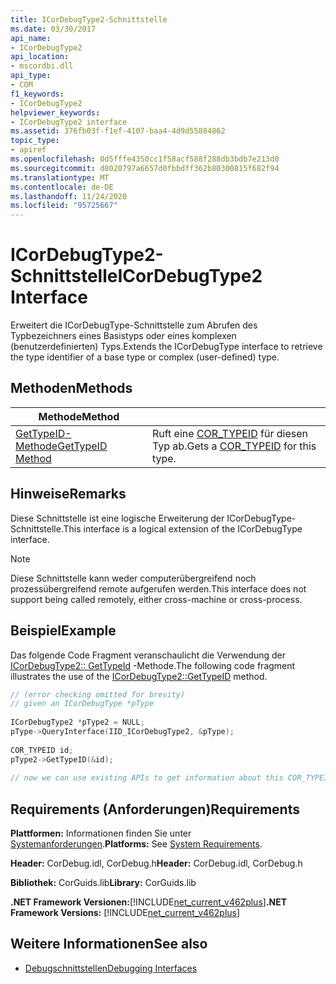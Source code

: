 ```yaml
---
title: ICorDebugType2-Schnittstelle
ms.date: 03/30/2017
api_name:
- ICorDebugType2
api_location:
- mscordbi.dll
api_type:
- COM
f1_keywords:
- ICorDebugType2
helpviewer_keywords:
- ICorDebugType2 interface
ms.assetid: 376fb03f-f1ef-4107-baa4-4d9d55884862
topic_type:
- apiref
ms.openlocfilehash: 0d5fffe4350cc1f58acf588f288db3bdb7e213d0
ms.sourcegitcommit: d8020797a6657d0fbbdff362b80300815f682f94
ms.translationtype: MT
ms.contentlocale: de-DE
ms.lasthandoff: 11/24/2020
ms.locfileid: "95725667"
---
```

# <a name="icordebugtype2-interface"></a><span data-ttu-id="36465-102">ICorDebugType2-Schnittstelle</span><span class="sxs-lookup"><span data-stu-id="36465-102">ICorDebugType2 Interface</span></span>

<span data-ttu-id="36465-103">Erweitert die ICorDebugType-Schnittstelle zum Abrufen des Typbezeichners eines Basistyps oder eines komplexen (benutzerdefinierten) Typs.</span><span class="sxs-lookup"><span data-stu-id="36465-103">Extends the ICorDebugType interface to retrieve the type identifier  of a base type or complex (user-defined) type.</span></span>  
  
## <a name="methods"></a><span data-ttu-id="36465-104">Methoden</span><span class="sxs-lookup"><span data-stu-id="36465-104">Methods</span></span>  
  
|<span data-ttu-id="36465-105">Methode</span><span class="sxs-lookup"><span data-stu-id="36465-105">Method</span></span>||  
|------------|-|  
|[<span data-ttu-id="36465-106">GetTypeID-Methode</span><span class="sxs-lookup"><span data-stu-id="36465-106">GetTypeID Method</span></span>](icordebugtype2-gettypeid-method.md)|<span data-ttu-id="36465-107">Ruft eine [COR_TYPEID](cor-typeid-structure.md) für diesen Typ ab.</span><span class="sxs-lookup"><span data-stu-id="36465-107">Gets a [COR_TYPEID](cor-typeid-structure.md) for this type.</span></span>|  
  
## <a name="remarks"></a><span data-ttu-id="36465-108">Hinweise</span><span class="sxs-lookup"><span data-stu-id="36465-108">Remarks</span></span>  

 <span data-ttu-id="36465-109">Diese Schnittstelle ist eine logische Erweiterung der ICorDebugType-Schnittstelle.</span><span class="sxs-lookup"><span data-stu-id="36465-109">This interface is a logical extension of the ICorDebugType interface.</span></span>  
  
> [!NOTE]
> <span data-ttu-id="36465-110">Diese Schnittstelle kann weder computerübergreifend noch prozessübergreifend remote aufgerufen werden.</span><span class="sxs-lookup"><span data-stu-id="36465-110">This interface does not support being called remotely, either cross-machine or cross-process.</span></span>  
  
## <a name="example"></a><span data-ttu-id="36465-111">Beispiel</span><span class="sxs-lookup"><span data-stu-id="36465-111">Example</span></span>  

 <span data-ttu-id="36465-112">Das folgende Code Fragment veranschaulicht die Verwendung der [ICorDebugType2:: GetTypeId](icordebugtype2-gettypeid-method.md) -Methode.</span><span class="sxs-lookup"><span data-stu-id="36465-112">The following code fragment illustrates the use of the [ICorDebugType2::GetTypeID](icordebugtype2-gettypeid-method.md) method.</span></span>  
  
```cpp  
// (error checking omitted for brevity)  
// given an ICorDebugType *pType  
  
ICorDebugType2 *pType2 = NULL;  
pType->QueryInterface(IID_ICorDebugType2, &pType);  
  
COR_TYPEID id;  
pType2->GetTypeID(&id);  
  
// now we can use existing APIs to get information about this COR_TYPEID  
```  
  
## <a name="requirements"></a><span data-ttu-id="36465-113">Requirements (Anforderungen)</span><span class="sxs-lookup"><span data-stu-id="36465-113">Requirements</span></span>  

 <span data-ttu-id="36465-114">**Plattformen:** Informationen finden Sie unter [Systemanforderungen](../../get-started/system-requirements.md).</span><span class="sxs-lookup"><span data-stu-id="36465-114">**Platforms:** See [System Requirements](../../get-started/system-requirements.md).</span></span>  
  
 <span data-ttu-id="36465-115">**Header:** CorDebug.idl, CorDebug.h</span><span class="sxs-lookup"><span data-stu-id="36465-115">**Header:** CorDebug.idl, CorDebug.h</span></span>  
  
 <span data-ttu-id="36465-116">**Bibliothek:** CorGuids.lib</span><span class="sxs-lookup"><span data-stu-id="36465-116">**Library:** CorGuids.lib</span></span>  
  
 <span data-ttu-id="36465-117">**.NET Framework Versionen:**[!INCLUDE[net_current_v462plus](../../../../includes/net-current-v462plus-md.md)]</span><span class="sxs-lookup"><span data-stu-id="36465-117">**.NET Framework Versions:** [!INCLUDE[net_current_v462plus](../../../../includes/net-current-v462plus-md.md)]</span></span>  
  
## <a name="see-also"></a><span data-ttu-id="36465-118">Weitere Informationen</span><span class="sxs-lookup"><span data-stu-id="36465-118">See also</span></span>

- [<span data-ttu-id="36465-119">Debugschnittstellen</span><span class="sxs-lookup"><span data-stu-id="36465-119">Debugging Interfaces</span></span>](debugging-interfaces.md)
